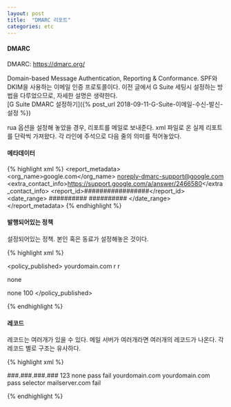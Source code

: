 ```yaml
---
layout: post
title:  "DMARC 리포트"
categories: etc
---
```


#### DMARC

DMARC: <https://dmarc.org/>

Domain-based Message Authentication, Reporting & Conformance.
SPF와 DKIM을 사용하는 이메일 인증 프로토콜이다.
이전 글에서 G Suite 세팅시 설정하는 방법을 다루었으므로, 자세한 설명은 생략한다.<br />
[G Suite DMARC 설정하기]({% post_url 2018-09-11-G-Suite-이메일-수신-발신-설정 %})

rua 옵션을 설정해 놓았을 경우, 리포트를 메일로 보내준다.
xml 파일로 온 실제 리포트를 단락씩 가져왔다.
각 라인에 주석으로 다음 줄의 의미를 적어놓았다.

#### 메타데이터

{% highlight xml %}
<report_metadata>
	<!-- report를 보내준 주체 -->
	<org_name>google.com</org_name>
	<email>noreply-dmarc-support@google.com</email>
	<extra_contact_info>https://support.google.com/a/answer/2466580</extra_contact_info>
	<report_id>#################</report_id>
	<!-- 어느 기간의 리포트인가 -->
	<date_range>
		<begin>##########</begin>
		<end>##########</end>
	</date_range>
</report_metadata>
{% endhighlight %}

#### 발행되어있는 정책

설정되어있는 정책. 본인 혹은 동료가 설정해놓은 것이다.

{% highlight xml %}

<policy_published>
	<!-- 도메인 -->
	<domain>yourdomain.com</domain>
	<!-- dkim 설정. r / s 중 하나다. r은 느슨함, s는 엄격함. -->
	<adkim>r</adkim>
	<!-- spf 설정. r / s 중 하나다. r은 느슨함, s는 엄격함. -->
	<aspf>r</aspf>
	<!-- policy 설정. none / quarantine / reject 중 하나다. -->
	<!-- none은 없음, quarantine은 스팸조치, reject는 메일 거부 -->
	<p>none</p>
	<!-- 서브도메인 policy 설정 -->
	<sp>none</sp>
	<!-- 퍼센트 설정. 전체 메일의 몇 퍼센트에 대해 설정된 DMARC 정책을 적용할 것인가. -->
	<pct>100</pct>
</policy_published>

{% endhighlight %}

#### 레코드

레코드는 여러개가 있을 수 있다.
메일 서버가 여러개라면 여러개의 레코드가 나온다.
각 레코드 별로 구조는 유사하다.

{% highlight xml %}

<!-- 여기서부터 각 리포트 시작 -->
<record>
	<row>
		<!-- 메일이 발송된 IP. -->
		<source_ip>###.###.###.###</source_ip>
		<!-- 몇 통의 메일이 해당되는가 -->
		<count>123</count>
		<policy_evaluated>
			<disposition>none</disposition>
			<!-- DKIM pass 여부. pass / fail -->
			<dkim>pass</dkim>
			<!-- SPF pass 여부. pass / fail -->
			<spf>fail</spf>
		</policy_evaluated>
	</row>
	<identifiers>
		<header_from>yourdomain.com</header_from>
	</identifiers>
	<auth_results>
		<!-- DKIM 결과 리포트 -->
		<dkim>
			<domain>yourdomain.com</domain>
			<!-- DKIM 결과. pass / fail -->
			<result>pass</result>
			<!-- selector를 통해서 어떤 메일서버의 DKIM인지 파악할 수 있다. DKIM을 생성할 때 selector를 정했을 것이다. -->
			<selector>selector</selector>
		</dkim>
		<!-- SPF 결과 리포트 -->
		<spf>
			<domain>mailserver.com</domain>
			<!-- SPF 결과. pass / fail -->
			<result>fail</result>
		</spf>
	</auth_results>
</record>

{% endhighlight %}